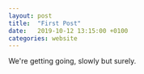 ```yaml
---
layout: post
title:  "First Post"
date:   2019-10-12 13:15:00 +0100
categories: website
---
```


We're getting going, slowly but surely.
